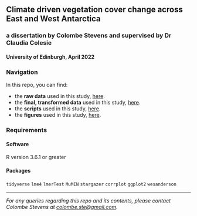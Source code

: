 ## Climate driven vegetation cover change across East and West Antarctica
### a dissertation by Colombe Stevens and supervised by Dr Claudia Colesie
#### University of Edinburgh, April 2022

### Navigation

In this repo, you can find:

- the **raw data** used in this study, [here](https://github.com/colombestevens/dissertation/tree/main/Raw_data).
- the **final, transformed data** used in this study, [here](https://github.com/colombestevens/dissertation/tree/main/Tidy_data).
- the **scripts** used in this study, [here](https://github.com/colombestevens/dissertation/tree/main/Scripts).
- the **figures** used in this study, [here](https://github.com/colombestevens/dissertation/tree/main/Figures).

### Requirements

#### Software

R version 3.6.1 or greater

#### Packages

`tidyverse` `lme4` `lmerTest` `MuMIN` `stargazer` `corrplot` `ggplot2` `wesanderson`

***
*For any queries regarding this repo and its contents, please contact Colombe Stevens at colombe.ste@gmail.com.*
